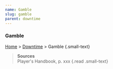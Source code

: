 ```yaml
---
name: Gamble
slug: gamble
parent: downtime
---
```

### Gamble
[Home](dm-operations-center) > [Downtime](downtime) > Gamble {.small-text}



> **Sources** <br/>
> Player's Handbook, p. xxx
{.read .small-text}